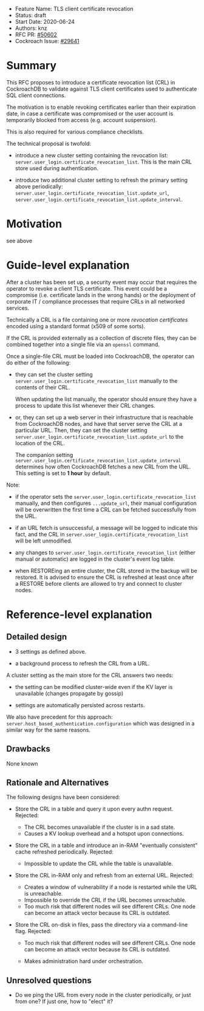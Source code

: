 - Feature Name: TLS client certificate revocation
- Status: draft
- Start Date: 2020-06-24
- Authors: knz
- RFC PR: [#50602](https://github.com/cockroachdb/cockroach/pull/50602)
- Cockroach Issue: [#29641](https://github.com/cockroachdb/cockroach/issues/29641)

# Summary

This RFC proposes to introduce a certificate revocation list (CRL) in
CockroachDB to validate against TLS client certificates used to
authenticate SQL client connections.

The motivation is to enable revoking certificates earlier than their
expiration date, in case a certificate was compromised or the user
account is temporarily blocked from access (e.g. account suspension).

This is also required for various compliance checklists.

The technical proposal is twofold:

- introduce a new cluster setting containing
  the revocation list: `server.user_login.certificate_revocation_list`.
  This is the main CRL store used during authentication.

- introduce two additional cluster setting to refresh
  the primary setting above periodically:
  `server.user_login.certificate_revocation_list.update_url`,
  `server.user_login.certificate_revocation_list.update_interval`.

# Motivation

see above

# Guide-level explanation

After a cluster has been set up, a security event may occur that
requires the operator to revoke a client TLS certificate. This event
could be a compromise (i.e. certificate lands in the wrong hands) or
the deployment of corporate IT / compliance processes that require
CRLs in all networked services.

Technically a CRL is a file containing one or more *revocation
certificates* encoded using a standard format (x509 of some sorts).

If the CRL is provided externally as a collection of discrete files,
they can be combined together into a single file via an `openssl` command.

Once a single-file CRL must be loaded into CockroachDB, the operator can do either of the following:

- they can set the cluster setting
  `server.user_login.certificate_revocation_list` manually to the
  contents of their CRL.

  When updating the list manually, the operator should ensure they
  have a process to update this list whenever their CRL changes.

- or, they can set up a web server in their infrastructure that
  is reachable from CockroachDB nodes, and have that server serve
  the CRL at a particular URL. Then, they can set the cluster setting
  `server.user_login.certificate_revocation_list.update_url` to
  the location of the CRL.

  The companion setting
  `server.user_login.certificate_revocation_list.update_interval`
  determines how often CockroachDB fetches a new CRL from the
  URL. This setting is set to **1 hour** by default.


Note:

- if the operator sets the `server.user_login.certificate_revocation_list` manually,
  and then configures `...update_url`, their manual configuration will be overwritten
  the first time a CRL can be fetched successfully from the URL.

- if an URL fetch is unsuccessful, a message will be logged to indicate this fact,
  and the CRL in `server.user_login.certificate_revocation_list` will be left
  unmodified.

- any changes to `server.user_login.certificate_revocation_list`
  (either manual or automatic) are logged in the cluster's event log
  table.

- when RESTOREing an entire cluster, the CRL stored in the backup will be restored.
  It is advised to ensure the CRL is refreshed at least once after a RESTORE
  before clients are allowed to try and connect to cluster nodes.

# Reference-level explanation

## Detailed design

- 3 settings as defined above.

- a background process to refresh the CRL from a URL.

A cluster setting as the main store for the CRL answers two needs:

- the setting can be modified cluster-wide even if the KV layer is
  unavailable (changes propagate by gossip)

- settings are automatically persisted across restarts.

We also have precedent for this approach:
`server.host_based_authentication.configuration` which was designed in
a similar way for the same reasons.

## Drawbacks

None known

## Rationale and Alternatives

The following designs have been considered:

- Store the CRL in a table and query it upon every authn request. Rejected:

  - The CRL becomes unavailable if the cluster is in a sad state.
  - Causes a KV lookup overhead and a hotspot upon connections.

- Store the CRL in a table and introduce an in-RAM "eventually
  consistent" cache refreshed periodically. Rejected:

  - Impossible to update the CRL while the table is unavailable.

- Store the CRL in-RAM only and refresh from an external URL. Rejected:

  - Creates a window of vulnerability if a node is restarted while the
    URL is unreachable.
  - Impossible to override the CRL if the URL becomes unreachable.
  - Too much risk that different nodes will see different CRLs. One
    node can become an attack vector because its CRL is outdated.

- Store the CRL on-disk in files, pass the directory via a command-line flag. Rejected:

  - Too much risk that different nodes will see different CRLs. One
    node can become an attack vector because its CRL is outdated.

  - Makes administration hard under orchestration.

## Unresolved questions

- Do we ping the URL from every node in the cluster periodically, or just
  from one? If just one, how to "elect" it?

